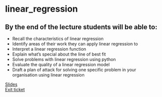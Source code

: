 # linear_regression

## By the end of the lecture students will be able to:
 - Recall the characteristics of linear regression
 - Identify areas of their work they can apply linear regression to
 - Interpret a linear regression function
 - Explain what’s special about the line of best fit
 - Solve problems with linear regression using python
 - Evaluate the quality of a linear regression model
 - Draft a plan of attack for solving one specific problem in your organisation using linear regression

[Slides](https://docs.google.com/presentation/d/1zVb9BGDvLyHvLuMGOY16I2jM-Jbp_xvUCzqWmgM8v_Q/edit?usp=sharing)<br>
[Exit ticket]()

